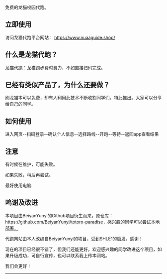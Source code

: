 免费的龙猫校园代跑。

<!--more-->
## 立即使用

访问龙猫代跑平台网站：
https://www.nuaaguide.shop/

## 什么是龙猫代跑？

龙猫代跑：龙猫跑步费时费力，不如直接扫码完成。

## 已经有类似产品了，为什么还要做？

刷龙猫本可以免费，却有人利用此技术不断收割同学们。特此推出。大家可以分享给自己的同学。

## 如何使用

进入网页--扫码登录--确认个人信息--选择路线--开跑--等待--返回app查看结果

## 注意

有时候在维护，可能失败。

如果失败，稍后再尝试。

最好使用电脑.

## 鸣谢及改进

本项目由BeiyanYunyi的Github项目衍生而来，原仓库：https://github.com/BeiyanYunyi/totoro-paradise，感兴趣的同学可以尝试本地部署。

代跑网站由本人改编自BeiyanYunyi的项目，受到SHLE1的启发，感谢！

现在的项目已经很不错了，但我们还能更好，欢迎感兴趣的同学改进这个项目，如果升级成功，可自行宣传，也可以联系我上传本网站。

我们会更好！

---
